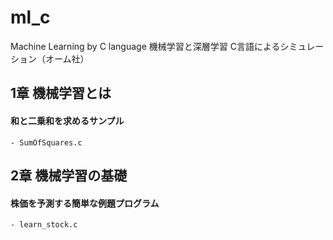 # ml_c
Machine Learning by C language
機械学習と深層学習 C言語によるシミュレーション（オーム社）

## 1章 機械学習とは
#### 和と二乗和を求めるサンプル
	- SumOfSquares.c

## 2章 機械学習の基礎
#### 株価を予測する簡単な例題プログラム
	- learn_stock.c
